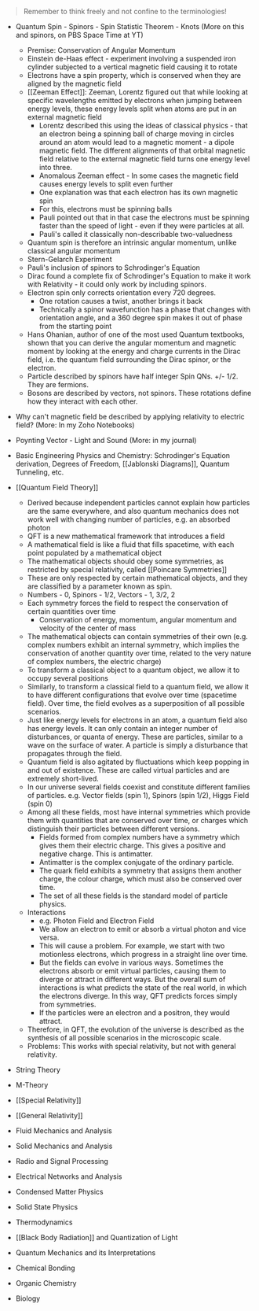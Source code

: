 > Remember to think freely and not confine to the terminologies!

- Quantum Spin - Spinors - Spin Statistic Theorem - Knots (More on this and spinors, on PBS Space Time at YT)
	- Premise: Conservation of Angular Momentum
	- Einstein de-Haas effect - experiment involving a suspended iron cylinder subjected to a vertical magnetic field causing it to rotate
	- Electrons have a spin property, which is conserved when they are aligned by the magnetic field
	- [[Zeeman Effect]]: Zeeman, Lorentz figured out that while looking at specific wavelengths emitted by electrons when jumping between energy levels, these energy levels split when atoms are put in an external magnetic field 
		- Lorentz described this using the ideas of classical physics - that an electron being a spinning ball of charge moving in circles around an atom would lead to a magnetic moment - a dipole magnetic field. The different alignments of that orbital magnetic field relative to the external magnetic field turns one energy level into three.
		- Anomalous Zeeman effect - In some cases the magnetic field causes energy levels to split even further
		- One explanation was that each electron has its own magnetic spin
		- For this, electrons must be spinning balls
		- Pauli pointed out that in that case the electrons must be spinning faster than the speed of light - even if they were particles at all.
		- Pauli's called it classically non-describable two-valuedness
	- Quantum spin is therefore an intrinsic angular momentum, unlike classical angular momentum
	- Stern-Gelarch Experiment
	- Pauli's inclusion of spinors to Schrodinger's Equation
	- Dirac found a complete fix of Schrodinger's Equation to make it work with Relativity - it could only work by including spinors.
	- Electron spin only corrects orientation every 720 degrees.
		- One rotation causes a twist, another brings it back
		- Technically a spinor wavefunction has a phase that changes with orientation angle, and a 360 degree spin makes it out of phase from the starting point
	- Hans Ohanian, author of one of the most used Quantum textbooks, shown that you can derive the angular momentum and magnetic moment by looking at the energy and charge currents in the Dirac field, i.e. the quantum field surrounding the Dirac spinor, or the electron.
	- Particle described by spinors have half integer Spin QNs. +/- 1/2. They are fermions.
	- Bosons are described by vectors, not spinors. These rotations define how they interact with each other.

- Why can't magnetic field be described by applying relativity to electric field? (More: In my Zoho Notebooks)
- Poynting Vector - Light and Sound (More: in my journal)
- Basic Engineering Physics and Chemistry: Schrodinger's Equation derivation, Degrees of Freedom, [[Jablonski Diagrams]], Quantum Tunneling, etc.
- [[Quantum Field Theory]]
	- Derived because independent particles cannot explain how particles are the same everywhere, and also quantum mechanics does not work well with changing number of particles, e.g. an absorbed photon
	- QFT is a new mathematical framework that introduces a field
	- A mathematical field is like a fluid that fills spacetime, with each point populated by a mathematical object
	- The mathematical objects should obey some symmetries, as restricted by special relativity, called [[Poincare Symmetries]]
	- These are only respected by certain mathematical objects, and they are classified by a parameter known as spin.
	- Numbers - 0, Spinors - 1/2, Vectors - 1, 3/2, 2
	- Each symmetry forces the field to respect the conservation of certain quantities over time
		- Conservation of energy, momentum, angular momentum and velocity of the center of mass
	- The mathematical objects can contain symmetries of their own (e.g. complex numbers exhibit an internal symmetry, which implies the conservation of another quantity over time, related to the very nature of complex numbers, the electric charge)
	- To transform a classical object to a quantum object, we allow it to occupy several positions
	- Similarly, to transform a classical field to a quantum field, we allow it to have different configurations that evolve over time (spacetime field). Over time, the field evolves as a superposition of all possible scenarios.
	- Just like energy levels for electrons in an atom, a quantum field also has energy levels. It can only contain an integer number of disturbances, or quanta of energy. These are particles, similar to a wave on the surface of water. A particle is simply a disturbance that propagates through the field.
	- Quantum field is also agitated by fluctuations which keep popping in and out of existence. These are called virtual particles and are extremely short-lived.
	- In our universe several fields coexist and constitute different families of particles. e.g. Vector fields (spin 1), Spinors (spin 1/2), Higgs Field (spin 0)
	- Among all these fields, most have internal symmetries which provide them with quantities that are conserved over time, or charges which distinguish their particles between different versions.
		- Fields formed from complex numbers have a symmetry which gives them their electric charge. This gives a positive and negative charge. This is antimatter.
		- Antimatter is the complex conjugate of the ordinary particle.
		- The quark field exhibits a symmetry that assigns them another charge, the colour charge, which must also be conserved over time.
		- The set of all these fields is the standard model of particle physics.
	- Interactions
		- e.g. Photon Field and Electron Field
		- We allow an electron to emit or absorb a virtual photon and vice versa.
		- This will cause a problem. For example, we start with two motionless electrons, which progress in a straight line over time.
		- But the fields can evolve in various ways. Sometimes the electrons absorb or emit virtual particles, causing them to diverge or attract in different ways. But the overall sum of interactions is what predicts the state of the real world, in which the electrons diverge. In this way, QFT predicts forces simply from symmetries.
		- If the particles were an electron and a positron, they would attract.
	- Therefore, in QFT, the evolution of the universe is described as the synthesis of all possible scenarios in the microscopic scale.
	- Problems: This works with special relativity, but not with general relativity.

- String Theory
- M-Theory

- [[Special Relativity]]
- [[General Relativity]]
- Fluid Mechanics and Analysis
- Solid Mechanics and Analysis
- Radio and Signal Processing
- Electrical Networks and Analysis
- Condensed Matter Physics
- Solid State Physics
- Thermodynamics
- [[Black Body Radiation]] and Quantization of Light
- Quantum Mechanics and its Interpretations
- Chemical Bonding
- Organic Chemistry
- Biology